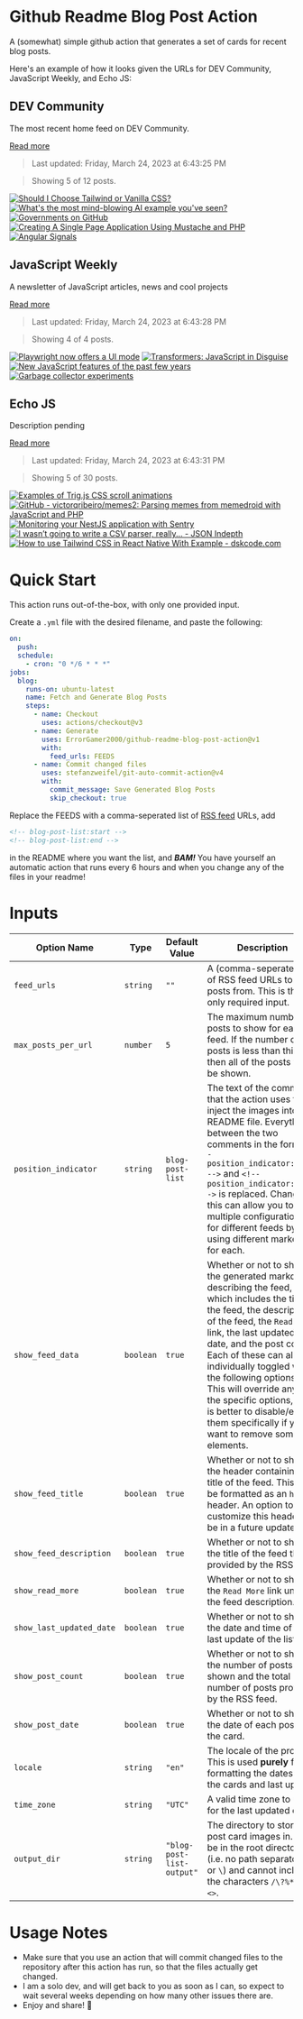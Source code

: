 # Github Readme Blog Post Action

A (somewhat) simple github action that generates a set of cards for recent blog posts.

Here's an example of how it looks given the URLs for DEV Community, JavaScript Weekly, and Echo JS:

<!-- post-list:start -->
## DEV Community

The most recent home feed on DEV Community.

[Read more](https://dev.to)
> Last updated: Friday, March 24, 2023 at 6:43:25 PM

> Showing 5 of 12 posts.

[![Should I Choose Tailwind or Vanilla CSS?](https://raw.githubusercontent.com/ErrorGamer2000/github-readme-blog-post-action/main/generated_files/DEV_Community/Should_I_Choose_Tailwind_or_Vanilla_CSS_.svg)](https://dev.to/beaucoburn/should-i-choose-tailwind-or-vanilla-css-ccl)
[![What's the most mind-blowing AI example you've seen?](https://raw.githubusercontent.com/ErrorGamer2000/github-readme-blog-post-action/main/generated_files/DEV_Community/What's_the_most_mind-blowing_AI_example_you've_seen_.svg)](https://dev.to/brunoj/whats-the-most-mind-blowing-ai-example-youve-seen-1n4)
[![Governments on GitHub](https://raw.githubusercontent.com/ErrorGamer2000/github-readme-blog-post-action/main/generated_files/DEV_Community/Governments_on_GitHub.svg)](https://dev.to/szabgab/governments-on-github-52ee)
[![Creating A Single Page Application Using Mustache and PHP](https://raw.githubusercontent.com/ErrorGamer2000/github-readme-blog-post-action/main/generated_files/DEV_Community/Creating_A_Single_Page_Application_Using_Mustache_and_PHP.svg)](https://dev.to/thedevdrawer/creating-a-single-page-application-using-mustache-and-php-38ej)
[![Angular Signals](https://raw.githubusercontent.com/ErrorGamer2000/github-readme-blog-post-action/main/generated_files/DEV_Community/Angular_Signals.svg)](https://dev.to/jrohatiner/angular-signals-3n6k)


## JavaScript Weekly

A newsletter of JavaScript articles, news and cool projects

[Read more](https://javascriptweekly.com/)
> Last updated: Friday, March 24, 2023 at 6:43:28 PM

> Showing 4 of 4 posts.

[![Playwright now offers a UI mode](https://raw.githubusercontent.com/ErrorGamer2000/github-readme-blog-post-action/main/generated_files/JavaScript_Weekly/Playwright_now_offers_a_UI_mode.svg)](https://javascriptweekly.com/issues/631)
[![Transformers: JavaScript in Disguise](https://raw.githubusercontent.com/ErrorGamer2000/github-readme-blog-post-action/main/generated_files/JavaScript_Weekly/Transformers__JavaScript_in_Disguise.svg)](https://javascriptweekly.com/issues/630)
[![New JavaScript features of the past few years](https://raw.githubusercontent.com/ErrorGamer2000/github-readme-blog-post-action/main/generated_files/JavaScript_Weekly/New_JavaScript_features_of_the_past_few_years.svg)](https://javascriptweekly.com/issues/629)
[![Garbage collector experiments](https://raw.githubusercontent.com/ErrorGamer2000/github-readme-blog-post-action/main/generated_files/JavaScript_Weekly/Garbage_collector_experiments.svg)](https://javascriptweekly.com/issues/628)


## Echo JS

Description pending

[Read more](
http://www.echojs.com
)
> Last updated: Friday, March 24, 2023 at 6:43:31 PM

> Showing 5 of 30 posts.

[![
Examples of Trig.js CSS scroll animations
](https://raw.githubusercontent.com/ErrorGamer2000/github-readme-blog-post-action/main/generated_files/_Echo_JS_/_Examples_of_Trig.js_CSS_scroll_animations_.svg)](
https://idev-games.github.io/Trig-JS-Examples/
)
[![GitHub - victorqribeiro/memes2: Parsing memes from memedroid with JavaScript and PHP](https://raw.githubusercontent.com/ErrorGamer2000/github-readme-blog-post-action/main/generated_files/_Echo_JS_/GitHub_-_victorqribeiro_memes2__Parsing_memes_from_memedroid_with_JavaScript_and_PHP.svg)](https://github.com/victorqribeiro/memes2)
[![
Monitoring your NestJS application with Sentry
](https://raw.githubusercontent.com/ErrorGamer2000/github-readme-blog-post-action/main/generated_files/_Echo_JS_/_Monitoring_your_NestJS_application_with_Sentry_.svg)](
https://goo.su/c4PNOEH
)
[![I wasn’t going to write a CSV parser, really... - JSON Indepth](https://raw.githubusercontent.com/ErrorGamer2000/github-readme-blog-post-action/main/generated_files/_Echo_JS_/I_wasn’t_going_to_write_a_CSV_parser__really..._-_JSON_Indepth.svg)](https://jsoneditoronline.org/indepth/parse/csv-parser-javascript/)
[![How to use Tailwind CSS in React Native With Example - dskcode.com](https://raw.githubusercontent.com/ErrorGamer2000/github-readme-blog-post-action/main/generated_files/_Echo_JS_/How_to_use_Tailwind_CSS_in_React_Native_With_Example_-_dskcode.com.svg)](https://dskcode.com/how-to-use-tailwind-css-in-react-native-with-example)


<!-- post-list:end -->

# Quick Start

This action runs out-of-the-box, with only one provided input.

Create a `.yml` file with the desired filename, and paste the following:

```yml
on:
  push:
  schedule:
    - cron: "0 */6 * * *"
jobs:
  blog:
    runs-on: ubuntu-latest
    name: Fetch and Generate Blog Posts
    steps:
      - name: Checkout
        uses: actions/checkout@v3
      - name: Generate
        uses: ErrorGamer2000/github-readme-blog-post-action@v1
        with:
          feed_urls: FEEDS
      - name: Commit changed files
        uses: stefanzweifel/git-auto-commit-action@v4
        with:
          commit_message: Save Generated Blog Posts
          skip_checkout: true
```

Replace the FEEDS with a comma-seperated list of [RSS feed](https://rss.com/blog/how-do-rss-feeds-work/) URLs, add

```md
<!-- blog-post-list:start -->
<!-- blog-post-list:end -->
```

in the README where you want the list, and **_BAM!_** You have yourself an automatic action that runs every 6 hours and when you change any of the files in your readme!

# Inputs

<table>
  <thead>
    <tr>
      <th>Option Name</th>
      <th>Type</th>
      <th>Default Value</th>
      <th>Description</th>
    </tr>
  </thead>
  <tbody>
    <tr>
      <td><code>feed_urls</code></td>
      <td><code>string</code></td>
      <td><code>""</code></td>
      <td>A (comma-seperated) list of RSS feed URLs to load posts from. This is the only required input.</td>
    </tr>
    <tr>
      <td><code>max_posts_per_url</code></td>
      <td><code>number</code></td>
      <td><code>5</code></td>
      <td>The maximum number of posts to show for each feed. If the number of posts is less than this, then all of the posts will be shown.</td>
    </tr>
    <tr>
      <td><code>position_indicator</code></td>
      <td><code>string</code></td>
      <td><code>blog-post-list</code></td>
      <td>The text of the comments that the action uses to inject the images into the README file. Everything between the two comments in the form <code>&lt;!-- position_indicator:start --&gt;</code> and <code>&lt;!-- position_indicator:end --&gt;</code> is replaced. Changing this can allow you to use multiple configurations for different feeds by using different markers for each.</td>
    </tr>
    <tr>
      <td><code>show_feed_data</code></td>
      <td><code>boolean</code></td>
      <td><code>true</code></td>
      <td>Whether or not to show the generated markdown describing the feed, which includes the title of the feed, the description of the feed, the <code>Read More</code> link, the last updated date, and the post count. Each of these can also be individually toggled with the following options. This will override any of the specific options, so it is better to disable/enable them specifically if you want to remove some elements.</td>
    </tr>
    <tr>
      <td><code>show_feed_title</code></td>
      <td><code>boolean</code></td>
      <td><code>true</code></td>
      <td>Whether or not to show the header containing the title of the feed. This will be formatted as an <code>h2</code> header. An option to customize this header will be in a future update.</td>
    </tr>
    <tr>
      <td><code>show_feed_description</code></td>
      <td><code>boolean</code></td>
      <td><code>true</code></td>
      <td>Whether or not to show the title of the feed that is provided by the RSS feed.</td>
    </tr>
    <tr>
      <td><code>show_read_more</code></td>
      <td><code>boolean</code></td>
      <td><code>true</code></td>
      <td>Whether or not to show the <code>Read More</code> link under the feed description.</td>
    </tr>
    <tr>
      <td><code>show_last_updated_date</code></td>
      <td><code>boolean</code></td>
      <td><code>true</code></td>
      <td>Whether or not to show the date and time of the last update of the list.</td>
    </tr>
    <tr>
      <td><code>show_post_count</code></td>
      <td><code>boolean</code></td>
      <td><code>true</code></td>
      <td>Whether or not to show the number of posts shown and the total number of posts provided by the RSS feed.</td>
    </tr>
    <tr>
      <td><code>show_post_date</code></td>
      <td><code>boolean</code></td>
      <td><code>true</code></td>
      <td>Whether or not to show the date of each post on the card.</td>
    </tr>
    <tr>
      <td><code>locale</code></td>
      <td><code>string</code></td>
      <td><code>"en"</code></td>
      <td>The locale of the project. This is used <strong>purely</strong> for formatting the dates of the cards and last update.</td>
    </tr>
    <tr>
      <td><code>time_zone</code></td>
      <td><code>string</code></td>
      <td><code>"UTC"</code></td>
      <td>A valid time zone to use for the last updated date.</td>
    </tr>
    <tr>
      <td><code>output_dir</code></td>
      <td><code>string</code></td>
      <td><code>"blog-post-list-output"</code></td>
      <td>The directory to store the post card images in. Must be in the root directory (i.e. no path separators <code>/</code> or <code>\</code>) and cannot include the characters <code>/\?%*:|"&lt;&gt;</code>.</td>
    </tr>
<!--
    <tr>
      <td><code></code></td>
      <td><cde></cde></td>
      <td><code></code></td>
      <td></td>
    </tr>
-->
  </tbody>
</table>

# Usage Notes

- Make sure that you use an action that will commit changed files to the repository after this action has run, so that the files actually get changed.
- I am a solo dev, and will get back to you as soon as I can, so expect to wait several weeks depending on how many other issues there are.
- Enjoy and share! 🤗
